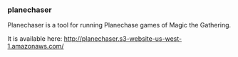 ### planechaser

Planechaser is a tool for running Planechase games of Magic the Gathering.

It is available here: http://planechaser.s3-website-us-west-1.amazonaws.com/
